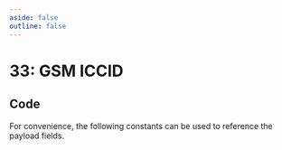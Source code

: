 ```yaml
---
aside: false
outline: false
---
```


<script setup>
import ProtocolBytes from '../../../components/ProtocolBytes.vue';
import SplitColumnView from '../../../components/SplitColumnView.vue';
import GenerateConsts from '../../../components/GenerateConsts.vue'
</script>

# 33: GSM ICCID

<SplitColumnView>
<template #left>

Used to [GET](./device-services#get) the ICCID of the device.

### Payload

It has a single field, the ICCID, which can contain up to 22 bytes of ASCII data.

| Field | Name       | Description                      | Type   | Example | Actual |
| ----- | ---------- | -------------------------------- | ------ | ------- | - |
| 1     | ICCID | up to 22 bytes ASCII data | []byte  | 56 57 52 53 55 51 56 55 51 48 48 48 48 50 54 52 51 57 54 54  | 89457387300002643966 |

If the request could not be fulfilled, the response status would be 2 (NOT OK), all header fields would also be returned, but the payload should not be expected.

</template>
<template #right>

### Example
If you wanted to GET the ICCID from a device, you would send a GET message with the ICCID field requested (length 0).

<ProtocolBytes
byteString="3 19 0 33 0 2 0 1 5 1 234 1 2 1 0 1 0 116 234"
:boldPositions="[3,12,15,16]"
:allowCollapse="false"
/>

The device would then respond with a message of type 33, with the ICCID field filled in if known.

<ProtocolBytes
byteString="3 42 0 33 0 3 0 3 4 1 1 234 1 1 1 163 1 0 1 20 56 57 52 53 55 51 48 48 48 48 48 48 50 50 50 54 49 53 51 52 92 210"
:boldPositions="[20]"
:allowCollapse="false"
/>

</template>
</SplitColumnView>

## Code

For convenience, the following constants can be used to reference the payload fields.

<GenerateConsts :prefix="'MD_DEVICE_ICCID_'" :enumName="'MD_DEVICE_ICCID'" :dataPath="'messages/33/data'"/>
